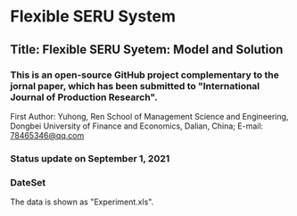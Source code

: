 # Flexible SERU System

## Title: Flexible SERU Syetem: Model and Solution
### This is an open-source GitHub project complementary to the jornal paper, which has been submitted to "International Journal of Production Research".
First Author: Yuhong, Ren
School of Management Science and Engineering, Dongbei University of Finance and Economics, Dalian, China;
E-mail: 78465346@qq.com


### Status update on September 1, 2021


### DateSet

The data is shown as "Experiment.xls".
